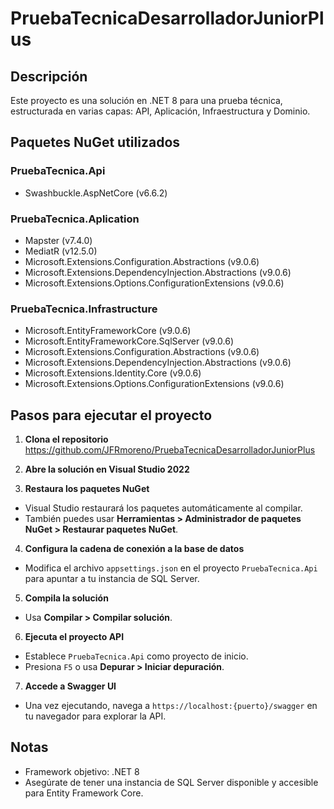 # PruebaTecnicaDesarrolladorJuniorPlus

## Descripción

Este proyecto es una solución en .NET 8 para una prueba técnica, estructurada en varias capas: API, Aplicación, Infraestructura y Dominio.

## Paquetes NuGet utilizados

### PruebaTecnica.Api
- Swashbuckle.AspNetCore (v6.6.2)

### PruebaTecnica.Aplication
- Mapster (v7.4.0)
- MediatR (v12.5.0)
- Microsoft.Extensions.Configuration.Abstractions (v9.0.6)
- Microsoft.Extensions.DependencyInjection.Abstractions (v9.0.6)
- Microsoft.Extensions.Options.ConfigurationExtensions (v9.0.6)

### PruebaTecnica.Infrastructure
- Microsoft.EntityFrameworkCore (v9.0.6)
- Microsoft.EntityFrameworkCore.SqlServer (v9.0.6)
- Microsoft.Extensions.Configuration.Abstractions (v9.0.6)
- Microsoft.Extensions.DependencyInjection.Abstractions (v9.0.6)
- Microsoft.Extensions.Identity.Core (v9.0.6)
- Microsoft.Extensions.Options.ConfigurationExtensions (v9.0.6)

## Pasos para ejecutar el proyecto

1. **Clona el repositorio** https://github.com/JFRmoreno/PruebaTecnicaDesarrolladorJuniorPlus
2. **Abre la solución en Visual Studio 2022**

3. **Restaura los paquetes NuGet**
- Visual Studio restaurará los paquetes automáticamente al compilar.
- También puedes usar __Herramientas > Administrador de paquetes NuGet > Restaurar paquetes NuGet__.

4. **Configura la cadena de conexión a la base de datos**
- Modifica el archivo `appsettings.json` en el proyecto `PruebaTecnica.Api` para apuntar a tu instancia de SQL Server.

5. **Compila la solución**
- Usa __Compilar > Compilar solución__.

6. **Ejecuta el proyecto API**
- Establece `PruebaTecnica.Api` como proyecto de inicio.
- Presiona `F5` o usa __Depurar > Iniciar depuración__.

7. **Accede a Swagger UI**
- Una vez ejecutando, navega a `https://localhost:{puerto}/swagger` en tu navegador para explorar la API.

## Notas

- Framework objetivo: .NET 8
- Asegúrate de tener una instancia de SQL Server disponible y accesible para Entity Framework Core.
